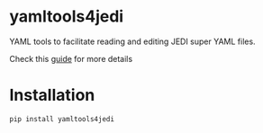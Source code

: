# yamltools4jedi
YAML tools to facilitate reading and editing JEDI super YAML files.    

Check this [guide](https://github.com/hifiyaml/yamltools4jedi/wiki/yamltools4jedi-guide) for more details

# Installation
```
pip install yamltools4jedi
```
